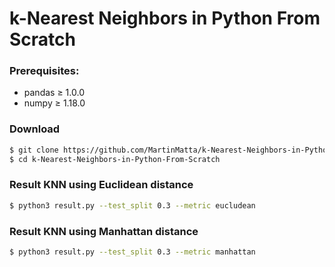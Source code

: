 # k-Nearest Neighbors in Python From Scratch

### Prerequisites:
* pandas ≥ 1.0.0
* numpy ≥ 1.18.0

### Download
```sh
$ git clone https://github.com/MartinMatta/k-Nearest-Neighbors-in-Python-From-Scratch
$ cd k-Nearest-Neighbors-in-Python-From-Scratch
```

### Result KNN using Euclidean distance
```sh
$ python3 result.py --test_split 0.3 --metric eucludean
```

### Result KNN using Manhattan distance
```sh
$ python3 result.py --test_split 0.3 --metric manhattan
```
